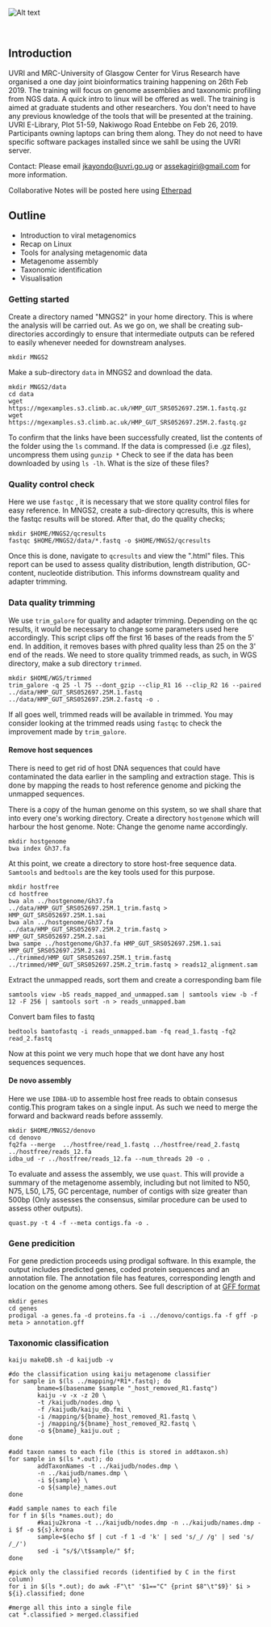 
![Alt text](https://github.com/galaxyuvri-ea/viralMNGS-training/tree/master/assets/Capture.PNG)

<br>

## **Introduction**

UVRI and MRC-University of Glasgow Center for Virus Research have organised a one day joint bioinformatics training happening on 26th Feb 2019. The training will focus on genome assemblies and taxonomic profiling from NGS data. A quick intro to linux will be offered as well.
The training is aimed at graduate students and other researchers. You don't need to have any previous knowledge of the tools that will be presented at the training.
UVRI E-Library, Plot 51-59, Nakiwogo Road Entebbe on Feb 26, 2019. Participants owning laptops can bring them along.
They do not need to have specific software packages installed since we sahll be using the UVRI server.

Contact: Please email <a href="jkayondo@uvri.go.ug">jkayondo@uvri.go.ug<a/> or <a href="assekagiri@gmail.com">assekagiri@gmail.com<a/> for more information.

Collaborative Notes will be posted here using <a href="http://pad.software-carpentry.org/2019-02-19-uvri">Etherpad</a>


## **Outline**

* Introduction to viral metagenomics
* Recap on Linux
* Tools for analysing metagenomic data
* Metagenome assembly
* Taxonomic identification
* Visualisation

### **Getting started**
Create a directory named "MNGS2" in your home directory. This is where the analysis will be carried out. As we go on, we shall be creating sub-directories accordingly to ensure that intermediate outputs can be refered to easily whenever needed for downstream analyses. 
```
mkdir MNGS2
```
Make a sub-directory `data` in MNGS2 and download the data. 
```
mkdir MNGS2/data
cd data
wget https://mgexamples.s3.climb.ac.uk/HMP_GUT_SRS052697.25M.1.fastq.gz
wget https://mgexamples.s3.climb.ac.uk/HMP_GUT_SRS052697.25M.2.fastq.gz
```
To confirm that the links have been successfully created, list the contents of the folder using the `ls` command. If the data is compressed (i.e .gz files), uncompress them using `gunzip *` Check to see if the data has been downloaded by using `ls -lh`. What is the size of these files?

### **Quality control check**
Here we use `fastqc` , it is necessary that we store quality control files for easy reference. In MNGS2, create a sub-directory qcresults, this is where the fastqc results will be stored.
After that, do the quality checks;
```
mkdir $HOME/MNGS2/qcresults
fastqc $HOME/MNGS2/data/*.fastq -o $HOME/MNGS2/qcresults
```
Once this is done, navigate to `qcresults` and view the ".html" files. This report can be used to assess quality distribution, length distribution, GC-content, nucleotide distribution. This informs downstream quality and adapter trimming.

### **Data quality trimming**
We use `trim_galore` for quality and adapter trimming. Depending on the qc results, it would be necessary to change some parameters used here accordingly. This script clips off the first 16 bases of the reads from the 5' end. In addition, it removes bases with phred quality less than 25 on the 3' end of the reads. We need to store quality trimmed reads, as such, in WGS directory, make a sub directory `trimmed`.
```
mkdir $HOME/WGS/trimmed
trim_galore -q 25 -l 75 --dont_gzip --clip_R1 16 --clip_R2 16 --paired ../data/HMP_GUT_SRS052697.25M.1.fastq ../data/HMP_GUT_SRS052697.25M.2.fastq -o .
```

If all goes well, trimmed reads will be available in trimmed. You may consider looking at the trimmed reads using `fastqc` to check the improvement made by `trim_galore`.

#### **Remove host sequences**
There is need to get rid of host DNA sequences that could have contaminated the data earlier in the sampling and extraction stage. This is done by mapping the reads to host reference genome and picking the unmapped sequences. 

There is a copy of the human genome on this system, so we shall share that into every one's working directory.
Create a directory `hostgenome` which will harbour the host genome.
Note: Change the genome name accordingly.

```
mkdir hostgenome
bwa index Gh37.fa
```

At this point, we create a directory to store host-free sequence data. `Samtools` and `bedtools` are the key tools used for this purpose.
```
mkdir hostfree
cd hostfree
bwa aln ../hostgenome/Gh37.fa ../data/HMP_GUT_SRS052697.25M.1_trim.fastq > HMP_GUT_SRS052697.25M.1.sai
bwa aln ../hostgenome/Gh37.fa ../data/HMP_GUT_SRS052697.25M.2_trim.fastq > HMP_GUT_SRS052697.25M.2.sai
bwa sampe ../hostgenome/Gh37.fa HMP_GUT_SRS052697.25M.1.sai HMP_GUT_SRS052697.25M.2.sai ../trimmed/HMP_GUT_SRS052697.25M.1_trim.fastq ../trimmed/HMP_GUT_SRS052697.25M.2_trim.fastq > reads12_alignment.sam
```

Extract the unmapped reads, sort them and create a corresponding bam file
```
samtools view -bS reads_mapped_and_unmapped.sam | samtools view -b -f 12 -F 256 | samtools sort -n > reads_unmapped.bam
```
Convert bam files to fastq
```
bedtools bamtofastq -i reads_unmapped.bam -fq read_1.fastq -fq2 read_2.fastq
```
Now at this point we very much hope that we dont have any host sequences sequences.

####  **De novo assembly**
Here we use `IDBA-UD` to assemble host free reads to obtain consesus contig.This program takes on a single input. As such we need to merge the forward and backward reads before asssemly.

```
mkdir $HOME/MNGS2/denovo
cd denovo
fq2fa --merge  ../hostfree/read_1.fastq ../hostfree/read_2.fastq  ../hostfree/reads_12.fa
idba_ud -r ../hostfree/reads_12.fa --num_threads 20 -o .
```

To evaluate and assess the assembly, we use `quast`. This will provide a summary of the metagenome assembly, including but not limited to N50, N75, L50, L75, GC percentage, number of contigs with size greater than 500bp (Only assesses the consensus, similar procedure can be used to assess other outputs).
```
quast.py -t 4 -f --meta contigs.fa -o .
```

### **Gene predicition**
For gene prediction proceeds using prodigal software. In this example, the output includes predicted genes, coded protein sequences and an annotation file. The annotation file has features, corresponding length and location on the genome among others. See full description of  at [GFF format](http://genome.ucsc.edu/FAQ/FAQformat.html#format3)

```
mkdir genes
cd genes
prodigal -a genes.fa -d proteins.fa -i ../denovo/contigs.fa -f gff -p meta > annotation.gff
```

### **Taxonomic classification**
```
kaiju makeDB.sh -d kaijudb -v 

#do the classification using kaiju metagenome classifier
for sample in $(ls ../mapping/*R1*.fastq); do
        bname=$(basename $sample "_host_removed_R1.fastq")
        kaiju -v -x -z 20 \
        -t /kaijudb/nodes.dmp \
        -f /kaijudb/kaiju_db.fmi \
        -i /mapping/${bname}_host_removed_R1.fastq \
        -j /mapping/${bname}_host_removed_R2.fastq \
        -o ${bname}_kaiju.out ;
done

#add taxon names to each file (this is stored in addtaxon.sh)
for sample in $(ls *.out); do
        addTaxonNames -t ../kaijudb/nodes.dmp \
        -n ../kaijudb/names.dmp \
        -i ${sample} \
        -o ${sample}_names.out
done

#add sample names to each file
for f in $(ls *names.out); do
        #kaiju2krona -t ../kaijudb/nodes.dmp -n ../kaijudb/names.dmp -i $f -o ${s}.krona
        sample=$(echo $f | cut -f 1 -d 'k' | sed 's/_/ /g' | sed 's/ /_/')
        sed -i "s/$/\t$sample/" $f;
done

#pick only the classified records (identified by C in the first column)
for i in $(ls *.out); do awk -F"\t" '$1=="C" {print $8"\t"$9}' $i > ${i}.classified; done

#merge all this into a single file
cat *.classified > merged.classified
```
